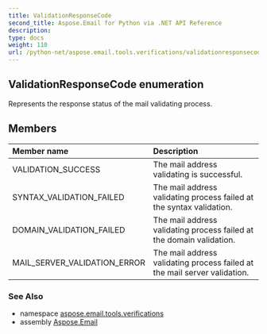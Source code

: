 ```yaml
---
title: ValidationResponseCode
second_title: Aspose.Email for Python via .NET API Reference
description: 
type: docs
weight: 110
url: /python-net/aspose.email.tools.verifications/validationresponsecode/
---
```


## ValidationResponseCode enumeration

Represents the response status of the mail validating process.

## Members
| Member name | Description |
| :- | :- |
|VALIDATION_SUCCESS|The mail address validating is successful.|
|SYNTAX_VALIDATION_FAILED|The mail address validating process failed at the syntax validation.|
|DOMAIN_VALIDATION_FAILED|The mail address validating process failed at the domain validation.|
|MAIL_SERVER_VALIDATION_ERROR|The mail address validating process failed at the mail server validation.|

### See Also

* namespace [aspose.email.tools.verifications](/email/python-net/aspose.email.tools.verifications/)
* assembly [Aspose.Email](/email/python-net/)

